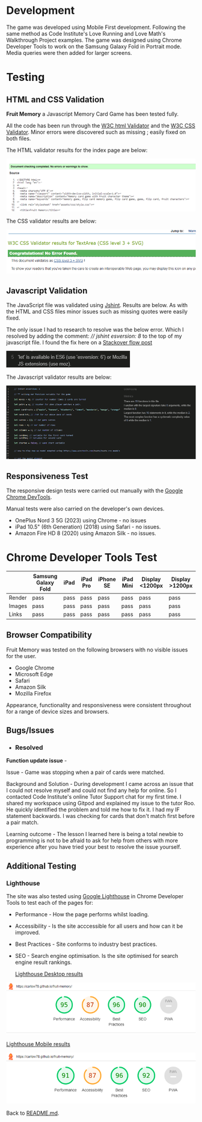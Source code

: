 # Development

The game was developed using Mobile First development. Following the same method as Code Institute's Love Running and Love Math's Walkthrough Project examples. The game was designed using Chrome Developer Tools to work on the Samsung Galaxy Fold in Portrait mode. Media queries were then added for larger screens.

# Testing

## HTML and CSS Validation
<b>Fruit Memory</b> a Javascript Memory Card Game has been tested fully.

  All the code has been run through the [W3C html Validator](https://validator.w3.org/) and the [W3C CSS Validator](https://jigsaw.w3.org/css-validator/). Minor errors were discovered such as missing ; easily fixed on both files.

 


The HTML validator results for the index page are below:

![W3C Validator test result](assets/testing/w3-html-validator.png)

The CSS validator results are below:

![CSS Validator test result](assets/testing/jigsaw-css-validator.png)

## Javascript Validation

 The JavaScript file was validated using [Jshint](https://jshint.com/). Results are below. As with the HTML and CSS files minor issues such as missing quotes were easily fixed. 

  The only issue I had to research to resolve was the below error.
Which I resolved by adding the comment: <i>// jshint esversion: 8</i> to the top of my javascript file. I found the fix here on a [Stackover flow post](https://stackoverflow.com/questions/27441803/why-does-jshint-throw-a-warning-if-i-am-using-const)


  
  ![JShint error](assets/testing/jshint-error.png)



The Javascript validator results are below:

![JavaScript Validator test result](assets/testing/jshint-validator.png)



## Responsiveness Test

The responsive design tests were carried out manually with the [Google Chrome DevTools](https://developer.chrome.com/docs/devtools/).

Manual tests were also carried on the developer's own devices.

* OnePlus Nord 3 5G (2023) using Chrome - no issues
* iPad 10.5" (6th Generation) (2018) using Safari - no issues.
* Amazon Fire HD 8 (2020) using Amazon Silk - no issues.

# Chrome Developer Tools Test

|        | Samsung Galaxy Fold| iPad | iPad Pro| iPhone SE | iPad Mini | Display <1200px | Display >1200px |
|--------|---------|-----------|----------|------|----------|-----------------|-----------------|
| Render | pass    | pass      | pass     | pass | pass     | pass            | pass            |
| Images | pass    | pass      | pass     | pass | pass     | pass            | pass            |
| Links  | pass    | pass      | pass     | pass | pass     | pass            | pass            |


## Browser Compatibility

Fruit Memory was tested on the following browsers with no visible issues for the user. 

* Google Chrome
* Microsoft Edge
* Safari
* Amazon Silk
* Mozilla Firefox

 Appearance, functionality and responsiveness were consistent throughout for a range of device sizes and browsers.


## Bugs/Issues

* ### Resolved


<b>Function update issue</b> - 

Issue - Game was stopping when a pair of cards were matched.

Background and Solution - During development I came across an issue that I could not resolve myself and could not find any help for online. So I contacted Code Institute's online Tutor Support chat for my first time. I shared my workspace using Gitpod and explained my issue to the tutor Roo. He quickly identified the problem and told me how to fix it. I had my IF statement backwards. I was checking for cards that don't match first before a pair match. 

Learning outcome - The lesson I learned here is being a total newbie to programming is not to be afraid to ask for help from others with more experience after you have tried your best to resolve the issue yourself.

## Additional Testing

### Lighthouse

The site was also tested using [Google Lighthouse](https://developers.google.com/web/tools/lighthouse) in Chrome Developer Tools to test each of the pages for:

* Performance - How the page performs whilst loading.
* Accessibility - Is the site acccessible for all users and how can it be improved.
* Best Practices - Site conforms to industry best practices.
* SEO - Search engine optimisation. Is the site optimised for search engine result rankings.



  <u>Lighthouse Desktop results</u>

![Lighthouse test Desktop](assets/testing/lighthouse-desktop.png)

  <u>Lighthouse Mobile results</u>

![Lighthouse test Mobile](assets/testing/lighthouse-mobile.png)


Back to [README.md](./README.md#testing).
